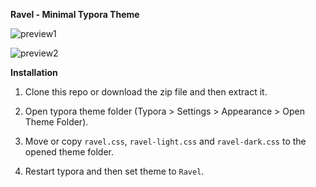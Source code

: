 **Ravel - Minimal Typora Theme**

![preview1](https://github.com/isunjn/ravel/assets/60461730/d0f5fa0b-bc9a-4c2f-8fd5-9631c069c1da)


![preview2](https://github.com/isunjn/ravel/assets/60461730/3fddd4bc-418c-4c76-9357-745a40944b00)


**Installation**

1. Clone this repo or download the zip file and then extract it.

2. Open typora theme folder (Typora > Settings > Appearance > Open Theme Folder).

3. Move or copy `ravel.css`, `ravel-light.css` and `ravel-dark.css` to the opened theme folder.

4. Restart typora and then set theme to `Ravel`.
